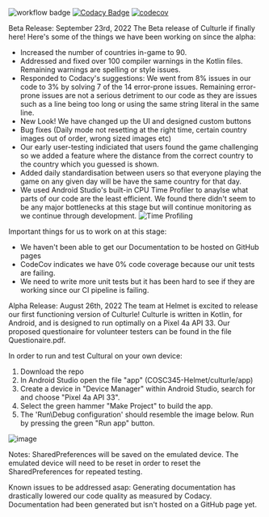 ![workflow badge](https://github.com/mitzaa/COSC345-Helmet/actions/workflows/gradle.yml/badge.svg)
[![Codacy Badge](https://app.codacy.com/project/badge/Grade/2981b8a37e00499fa7ccb5ddc87c7e5f)](https://www.codacy.com/gh/mitzaa/COSC345-Helmet/dashboard?utm_source=github.com&amp;utm_medium=referral&amp;utm_content=mitzaa/COSC345-Helmet&amp;utm_campaign=Badge_Grade)
[![codecov](https://codecov.io/gh/mitzaa/COSC345-Helmet/branch/main/graph/badge.svg?token=WH6JSPL0OA)](https://codecov.io/gh/mitzaa/COSC345-Helmet)

Beta Release: September 23rd, 2022
The Beta release of Culturle if finally here!
Here's some of the things we have been working on since the alpha:
  - Increased the number of countries in-game to 90.
  - Addressed and fixed over 100 compiler warnings in the Kotlin files. Remaining warnings are spelling or style issues.
  - Responded to Codacy's suggestions: We went from 8% issues in our code to 3% by solving 7 of the 14 error-prone issues. Remaining error-prone issues are not
  a serious detriment to our code as they are issues such as a line being too long or using the same string literal in the same line.
  - New Look! We have changed up the UI and designed custom buttons
  - Bug fixes (Daily mode not resetting at the right time, certain country images out of order, wrong sized images etc)
  - Our early user-testing indiciated that users found the game challenging so we added a feature where the distance from the correct country to the country 
  which you guessed is shown.
  - Added daily standardisation between users so that everyone playing the game on any given day will be have the same country for that day.
  - We used Android Studio's built-in CPU Time Profiler to anaylse what parts of our code are the least efficient. We found there didn't seem to be any major
  bottlenecks at this stage but will continue monitoring as we continue through development.
![Time Profiling](https://user-images.githubusercontent.com/97869940/191952723-d800d4eb-0956-407b-a9bc-1d67c5873967.png)

Important things for us to work on at this stage:
  - We haven't been able to get our Documentation to be hosted on GitHub pages
  - CodeCov indicates we have 0% code coverage because our unit tests are failing. 
  - We need to write more unit tests but it has been hard to see if they are working since our CI pipeline is failing.


Alpha Release: August 26th, 2022
The team at Helmet is excited to release our first functioning version of Culturle!
Culturle is written in Kotlin, for Android, and is designed to run optimally on a Pixel 4a API 33.
Our proposed questionaire for volunteer testers can be found in the file Questionaire.pdf.

In order to run and test Cultural on your own device: 
  1) Download the repo 
  2) In Android Studio open the file "app" (COSC345-Helmet/culturle/app)
  3) Create a device in "Device Manager" within Android Studio, search for and choose "Pixel 4a API 33". 
  4) Select the green hammer "Make Project" to build the app. 
  5) The 'Run\Debug configuration' should resemble the image below. Run by pressing the green "Run app" button.

![image](https://user-images.githubusercontent.com/97869940/186905801-83cd22b8-167a-47d4-938f-d939cb58300d.png) 


Notes:
  SharedPreferences will be saved on the emulated device. The emulated device will need to be reset in order to reset the SharedPreferences for repeated testing.

Known issues to be addressed asap:
  Generating documentation has drastically lowered our code quality as measured by Codacy.
  Documentation had been generated but isn't hosted on a GitHub page yet.
  
  
  
